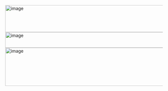 <img width="560" height="87" alt="image" src="https://github.com/user-attachments/assets/f1dea049-8bd7-464a-ae19-8cf22bf40533" />
<img width="574" height="50" alt="image" src="https://github.com/user-attachments/assets/6c86ee1e-f773-4b6a-afd5-1d5af6c5e1bc" />
<img width="541" height="123" alt="image" src="https://github.com/user-attachments/assets/f1f5f974-9dae-4b38-8e42-5f2e1ac1406b" />
